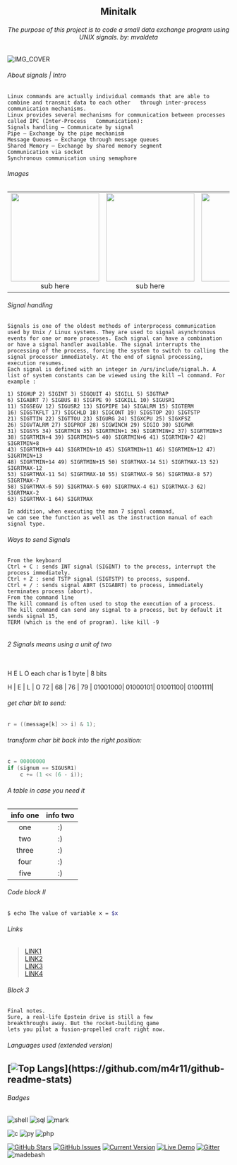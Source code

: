 <h2 align="center">
Minitalk

</h2>
<h6 align="center">
The purpose of this project is to code a small data exchange program using  
UNIX signals.  
by: mvaldeta  
</h6>

<h2>
</h2>

![IMG_COVER](https://64.media.tumblr.com/71a7f8f06087fc9d1ab8514122913cce/405d958ed3eacd98-da/s1280x1920/b3feb5675935dbd8edaf88cdf73f3596fe7a658b.jpg)

###### About signals | Intro

```
Linux commands are actually individual commands that are able to combine and transmit data to each other   through inter-process communication mechanisms.  
Linux provides several mechanisms for communication between processes called IPC (Inter-Process   Communication):  
Signals handling – Communicate by signal  
Pipe – Exchange by the pipe mechanism  
Message Queues – Exchange through message queues  
Shared Memory – Exchange by shared memory segment  
Communication via socket  
Synchronous communication using semaphore  

```

###### Images

| | | |
|:-------------------------:|:-------------------------:|:-------------------------:|
|<img src="https://64.media.tumblr.com/c5b04f340576ce5859ac69e6401450e3/6dab6b5c26e26f6c-30/s1280x1920/4b3d1abd358d41def4dbfb5b8d5ae40254d0cc88.jpg" width="200"> sub here|<img src="https://64.media.tumblr.com/33dbe83c6197a3cd6ad4310a0a5486bd/2176a82ead6fd58d-91/s1280x1920/beee5984a9e174ca46131c6196b61cc562744bb4.jpg" width="200"> sub here|<img src="https://64.media.tumblr.com/8da44fb8814ac1482f4a909f99f8ca41/2176a82ead6fd58d-89/s1280x1920/a16611cf91e0ba0ab41823313ff41dc4eb0cf3da.jpg" width="200"> sub here|<img src="https://64.media.tumblr.com/30b98071c89271d8b2de5f8caeb60885/27d8b878f7373bc3-45/s1280x1920/33724b1b0f3bf754bcb9b1613026e853d6c09be1.jpg" width="300"> sub here|

###### Signal handling 

```
Signals is one of the oldest methods of interprocess communication used by Unix / Linux systems. They are used to signal asynchronous events for one or more processes. Each signal can have a combination or have a signal handler available. The signal interrupts the processing of the process, forcing the system to switch to calling the signal processor immediately. At the end of signal processing, execution resumes.
Each signal is defined with an integer in /urs/include/signal.h. A list of system constants can be viewed using the kill –l command. For example :

1) SIGHUP 2) SIGINT 3) SIGQUIT 4) SIGILL 5) SIGTRAP  
6) SIGABRT 7) SIGBUS 8) SIGFPE 9) SIGKILL 10) SIGUSR1  
11) SIGSEGV 12) SIGUSR2 13) SIGPIPE 14) SIGALRM 15) SIGTERM  
16) SIGSTKFLT 17) SIGCHLD 18) SIGCONT 19) SIGSTOP 20) SIGTSTP  
21) SIGTTIN 22) SIGTTOU 23) SIGURG 24) SIGXCPU 25) SIGXFSZ  
26) SIGVTALRM 27) SIGPROF 28) SIGWINCH 29) SIGIO 30) SIGPWR  
31) SIGSYS 34) SIGRTMIN 35) SIGRTMIN+1 36) SIGRTMIN+2 37) SIGRTMIN+3  
38) SIGRTMIN+4 39) SIGRTMIN+5 40) SIGRTMIN+6 41) SIGRTMIN+7 42) SIGRTMIN+8  
43) SIGRTMIN+9 44) SIGRTMIN+10 45) SIGRTMIN+11 46) SIGRTMIN+12 47) SIGRTMIN+13  
48) SIGRTMIN+14 49) SIGRTMIN+15 50) SIGRTMAX-14 51) SIGRTMAX-13 52) SIGRTMAX-12  
53) SIGRTMAX-11 54) SIGRTMAX-10 55) SIGRTMAX-9 56) SIGRTMAX-8 57) SIGRTMAX-7  
58) SIGRTMAX-6 59) SIGRTMAX-5 60) SIGRTMAX-4 61) SIGRTMAX-3 62) SIGRTMAX-2  
63) SIGRTMAX-1 64) SIGRTMAX  

In addition, when executing the man 7 signal command,  
we can see the function as well as the instruction manual of each signal type.    

```

###### Ways to send Signals 

```
From the keyboard
Ctrl + C : sends INT signal (SIGINT) to the process, interrupt the process immediately.  
Ctrl + Z : send TSTP signal (SIGTSTP) to process, suspend.  
Ctrl + / : sends signal ABRT (SIGABRT) to process, immediately terminates process (abort).  
From the command line  
The kill command is often used to stop the execution of a process.  
The kill command can send any signal to a process, but by default it sends signal 15,  
TERM (which is the end of program). like kill -9  
 
```

###### 2 Signals means using a unit of two

| | | |
|:-------------------------:|:-------------------------:|:-------------------------:|
H E L O
each char is 1 byte | 8 bits

H | E | L | O
72 |
68 |
76 |
79 |
01001000|
01000101|
01001100|
01001111|

###### get char bit to send: 

```c 
r = ((message[k] >> i) & 1);
```

###### transform char bit back into the right position: 

```c 
c = 00000000
if (signum == SIGUSR1)
	c += (1 << (6 - i));
```

###### A table in case you need it 

| info one | info two |
|:---------:|:-----------------:|
|one | :) |
|two | :) |
|three| :) |
|four| :) |
|five| :) |

###### Code block II

```bash
$ echo The value of variable x = $x
```

###### Links 

>[LINK1](https://)  
>[LINK2](https://)  
>[LINK3](https://)  
>[LINK4](https://)  

###### Block 3 

```
Final notes. 
Sure, a real-life Epstein drive is still a few  
breakthroughs away. But the rocket-building game  
lets you pilot a fusion-propelled craft right now.
```
###### Languages used (extended version)
[![Top Langs](https://github-readme-stats.vercel.app/api/top-langs/?username=m4r11&langs_count=8&layout=compact&theme=dark&align="center")](https://github.com/m4r11/github-readme-stats)
---  

###### Badges
![shell](https://img.shields.io/badge/Shell_Script-121011?style=for-the-badge&logo=gnu-bash&logoColor=white)
![sql](https://img.shields.io/badge/MySQL-00000F?style=for-the-badge&logo=mysql&logoColor=white)
![mark](https://img.shields.io/badge/Markdown-000000?style=for-the-badge&logo=markdown&logoColor=white)

![c](https://img.shields.io/badge/C-00599C?style=for-the-badge&logo=c&logoColor=white)
![py](https://img.shields.io/badge/Python-14354C?style=for-the-badge&logo=python&logoColor=white)
![php](https://img.shields.io/badge/PHP-777BB4?style=for-the-badge&logo=php&logoColor=white)

[![GitHub Stars](https://img.shields.io/github/stars/IgorAntun/node-chat.svg)](https://github.com/m4r11/Template-Project)
[![GitHub Issues](https://img.shields.io/github/issues/IgorAntun/node-chat.svg)](https://github.com/m4r11/Template-Project/issues)
[![Current Version](https://img.shields.io/badge/version-1.0.7-green.svg)](https://github.com/m4r11/Template-Project)
[![Live Demo](https://img.shields.io/badge/demo-online-green.svg)](https://github.com/m4r11/Template-Project)
[![Gitter](https://badges.gitter.im/Join%20Chat.svg)](https://github.com/m4r11/Template-Project?utm_source=badge&utm_medium=badge&utm_campaign=pr-badge)
![madebash](https://img.shields.io/badge/Made%20with-Bash-1f425f.svg)
